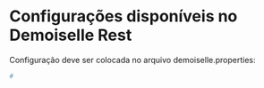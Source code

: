# Configurações disponíveis no Demoiselle Rest

Configuração deve ser colocada no arquivo demoiselle.properties:

```bash
# 
```



